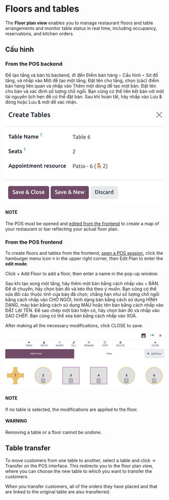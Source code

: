 # Floors and tables

The **Floor plan view** enables you to manage restaurant floors and table arrangements and monitor
table status in real time, including occupancy, reservations, and kitchen orders.

## Cấu hình

### From the POS backend

Để tạo tầng và bàn từ backend, đi đến Điểm bán hàng ‣ Cấu hình ‣ Sơ đồ tầng, và nhấp vào Mới để tạo một tầng. Đặt tên cho tầng, chọn (các) điểm bán hàng liên quan và nhấp vào Thêm một dòng để tạo một bàn. Đặt tên cho bàn và xác định số lượng chỗ ngồi. Bạn cũng có thể liên kết bàn với một tài nguyên lịch hẹn để có thể đặt bàn. Sau khi hoàn tất, hãy nhấp vào Lưu & đóng hoặc Lưu & mới để xác nhận.

![window to create a table in the POS backend](../../../../.gitbook/assets/table-creation-backend.png)

#### NOTE
The POS must be opened and [edited from the frontend](#floors-tables-frontend) to create a
map of your restaurant or bar reflecting your actual floor plan.

<a id="floors-tables-frontend"></a>

### From the POS frontend

To create floors and tables from the frontend, [open a POS session](../#pos-session-start), click
the hamburger menu icon ≡ in the upper right corner, then Edit Plan to enter
the **edit mode**.

Click + Add Floor to add a floor, then enter a name in the pop-up window.

Sau khi tạo xong một tầng, hãy thêm một bàn bằng cách nhấp vào + BÀN. Để di chuyển, hãy chọn bàn đó và kéo thả theo ý muốn. Bạn cũng có thể sửa đổi các thuộc tính của bàn đã chọn, chẳng hạn như số lượng chỗ ngồi bằng cách nhấp vào CHỖ NGỒI, hình dạng bàn bằng cách sử dụng HÌNH DẠNG, màu bàn bằng cách sử dụng MÀU hoặc tên bàn bằng cách nhấp vào ĐẶT LẠI TÊN. Để sao chép một bàn hiện có, hãy chọn bàn đó và nhấp vào SAO CHÉP. Bạn cũng có thể xóa bàn bằng cách nhấp vào XOÁ.

After making all the necessary modifications, click CLOSE to save.

![the floor plan view in edit mode.](../../../../.gitbook/assets/floor-map.png)

#### NOTE
If no table is selected, the modifications are applied to the floor.

#### WARNING
Removing a table or a floor cannot be undone.

<a id="floors-tables-transfer"></a>

## Table transfer

To move customers from one table to another, select a table and click → Transfer on the
POS interface. This redirects you to the floor plan view, where you can choose the new table to
which you want to transfer the customers.

When you transfer customers, all of the orders they have placed and that are linked to the original
table are also transferred.
